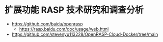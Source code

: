 # 扩展功能 RASP 技术研究和调查分析
- https://github.com/baidu/openrasp
    - https://rasp.baidu.com/doc/usage/web.html
- https://github.com/stevenyu113228/OpenRASP-Cloud-Docker/tree/main
